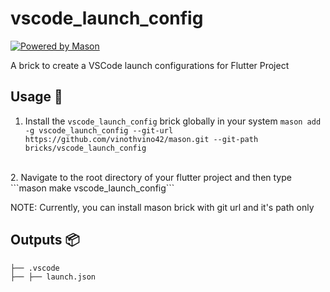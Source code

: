 # vscode_launch_config

[![Powered by Mason](https://img.shields.io/endpoint?url=https%3A%2F%2Ftinyurl.com%2Fmason-badge)](https://github.com/felangel/mason)



A brick to create a VSCode launch configurations for Flutter Project

## Usage 🚀

1. Install the ```vscode_launch_config``` brick globally in your system
    ```mason add -g vscode_launch_config --git-url https://github.com/vinothvino42/mason.git --git-path bricks/vscode_launch_config```
<br>
2. Navigate to the root directory of your flutter project and then type
    ```mason make vscode_launch_config```

NOTE: Currently, you can install mason brick with git url and it's path only

## Outputs 📦

```
├── .vscode
├── ├── launch.json
```
